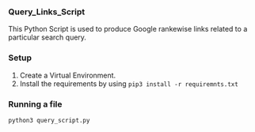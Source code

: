 ### Query_Links_Script

This Python Script is used to produce Google rankewise links related to a particular search query.

### Setup

1. Create a Virtual Environment.
2. Install the requirements by using `pip3 install -r requiremnts.txt`

### Running a file

`python3 query_script.py`

